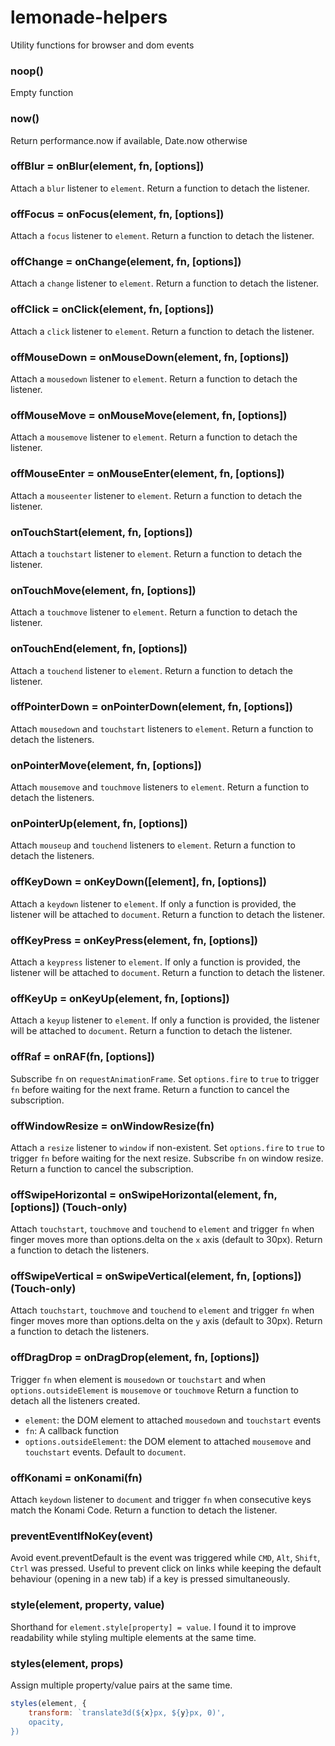 # lemonade-helpers

Utility functions for browser and dom events

### noop()
Empty function

### now()
Return performance.now if available, Date.now otherwise

### offBlur = onBlur(element, fn, [options])
Attach a `blur` listener to `element`. Return a function to detach the listener.

### offFocus = onFocus(element, fn, [options])
Attach a `focus` listener to `element`. Return a function to detach the listener.

### offChange = onChange(element, fn, [options])
Attach a `change` listener to `element`. Return a function to detach the listener.

### offClick = onClick(element, fn, [options])
Attach a `click` listener to `element`. Return a function to detach the listener.

### offMouseDown = onMouseDown(element, fn, [options])
Attach a `mousedown` listener to `element`. Return a function to detach the listener.

### offMouseMove = onMouseMove(element, fn, [options])
Attach a `mousemove` listener to `element`. Return a function to detach the listener.

### offMouseEnter = onMouseEnter(element, fn, [options])
Attach a `mouseenter` listener to `element`. Return a function to detach the listener.

### onTouchStart(element, fn, [options])
Attach a `touchstart` listener to `element`. Return a function to detach the listener.

### onTouchMove(element, fn, [options])
Attach a `touchmove` listener to `element`. Return a function to detach the listener.

### onTouchEnd(element, fn, [options])
Attach a `touchend` listener to `element`. Return a function to detach the listener.

### offPointerDown = onPointerDown(element, fn, [options])
Attach `mousedown` and `touchstart` listeners to `element`. Return a function to detach the listeners.

### onPointerMove(element, fn, [options])
Attach `mousemove` and `touchmove` listeners to `element`. Return a function to detach the listeners.

### onPointerUp(element, fn, [options])
Attach `mouseup` and `touchend` listeners to `element`. Return a function to detach the listeners.

### offKeyDown = onKeyDown([element], fn, [options])
Attach a `keydown` listener to `element`. If only a function is provided, the listener will be attached to `document`.
Return a function to detach the listener.

### offKeyPress = onKeyPress(element, fn, [options])
Attach a `keypress` listener to `element`. If only a function is provided, the listener will be attached to `document`.
Return a function to detach the listener.

### offKeyUp = onKeyUp(element, fn, [options])
Attach a `keyup` listener to `element`. If only a function is provided, the listener will be attached to `document`.
Return a function to detach the listener.

### offRaf = onRAF(fn, [options])
Subscribe `fn` on `requestAnimationFrame`.
Set `options.fire` to `true` to trigger `fn` before waiting for the next frame.
Return a function to cancel the subscription.

### offWindowResize = onWindowResize(fn)
Attach a `resize` listener to `window` if non-existent.
Set `options.fire` to `true` to trigger `fn` before waiting for the next resize.
Subscribe `fn` on window resize. Return a function to cancel the subscription.

### offSwipeHorizontal = onSwipeHorizontal(element, fn, [options]) (Touch-only)
Attach `touchstart`, `touchmove` and `touchend` to `element` and trigger `fn` when finger moves more than options.delta on the `x` axis (default to 30px). Return a function to detach the listeners.

### offSwipeVertical = onSwipeVertical(element, fn, [options]) (Touch-only)
Attach `touchstart`, `touchmove` and `touchend` to `element` and trigger `fn` when finger moves more than options.delta on the `y` axis (default to 30px). Return a function to detach the listeners.

### offDragDrop = onDragDrop(element, fn, [options])
Trigger `fn` when element is `mousedown` or `touchstart` and when `options.outsideElement` is `mousemove` or `touchmove` 
Return a function to detach all the listeners created.
- `element`: the DOM element to attached `mousedown` and `touchstart` events
- `fn`: A callback function
- `options.outsideElement`: the DOM element to attached `mousemove` and `touchstart` events. Default to `document`.

### offKonami = onKonami(fn)
Attach `keydown` listener to `document` and trigger `fn` when consecutive keys match the Konami Code.
Return a function to detach the listener.

### preventEventIfNoKey(event)
Avoid event.preventDefault is the event was triggered while `CMD`, `Alt`, `Shift`, `Ctrl` was pressed.
Useful to prevent click on links while keeping the default behaviour (opening in a new tab) if a key is pressed simultaneously.

### style(element, property, value)
Shorthand for `element.style[property] = value`. I found it to improve readability while styling multiple elements at the same time.

### styles(element, props)
Assign multiple property/value pairs at the same time.
```js
styles(element, {
    transform: `translate3d(${x}px, ${y}px, 0)',
    opacity, 
})
```
